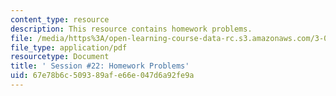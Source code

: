 ```yaml
---
content_type: resource
description: This resource contains homework problems.
file: /media/https%3A/open-learning-course-data-rc.s3.amazonaws.com/3-091sc-introduction-to-solid-state-chemistry-fall-2010/67e78b6c509389afe66e047d6a92fe9a_MIT3_091SCF09_hw22.pdf
file_type: application/pdf
resourcetype: Document
title: ' Session #22: Homework Problems'
uid: 67e78b6c-5093-89af-e66e-047d6a92fe9a
---
```

